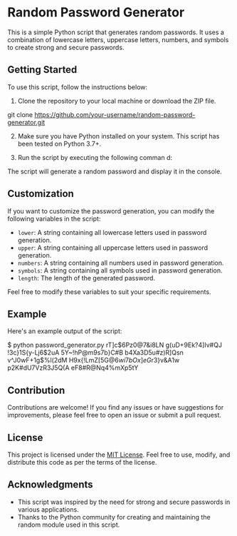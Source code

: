 # Random Password Generator

This is a simple Python script that generates random passwords. It uses a combination of lowercase letters, uppercase letters, numbers, and symbols to create strong and secure passwords.

## Getting Started

To use this script, follow the instructions below:

1. Clone the repository to your local machine or download the ZIP file.

git clone https://github.com/your-username/random-password-generator.git



2. Make sure you have Python installed on your system. This script has been tested on Python 3.7+.

3. Run the script by executing the following comman
d:


The script will generate a random password and display it in the console.

## Customization

If you want to customize the password generation, you can modify the following variables in the script:

- `lower`: A string containing all lowercase letters used in password generation.
- `upper`: A string containing all uppercase letters used in password generation.
- `numbers`: A string containing all numbers used in password generation.
- `symbols`: A string containing all symbols used in password generation.
- `length`: The length of the generated password.

Feel free to modify these variables to suit your specific requirements.

## Example

Here's an example output of the script:

$ python password_generator.py
rT]c$6Pz0@7&i8LN
g(uD+9Ek?4]Iv#QJ
!3c}1S{y-Lj6$2uA
5Y~!hP@m9s7b}C#B
b4Xa3D5u#z)R]Qsn
v^J0wF+1g$%l(2dM
H9x{!LmZ[5G$@6wi
7bOx]eG$r3}v&A1w
p2K#dU7VzR3J5Q(A
eF8#R@Nq4%mXp5tY


## Contribution

Contributions are welcome! If you find any issues or have suggestions for improvements, please feel free to open an issue or submit a pull request.

## License

This project is licensed under the [MIT License](LICENSE). Feel free to use, modify, and distribute this code as per the terms of the license.

## Acknowledgments

- This script was inspired by the need for strong and secure passwords in various applications.
- Thanks to the Python community for creating and maintaining the random module used in this script.
